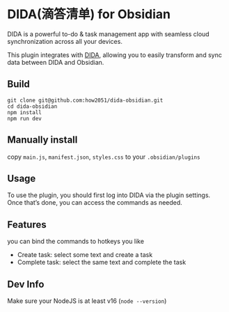 # DIDA(滴答清单) for Obsidian

DIDA is a powerful to-do & task management app with seamless cloud synchronization across all your devices.

This plugin integrates with [DIDA](https://dida365.com), allowing you to easily transform and sync data between DIDA and Obsidian.

## Build
```shell
git clone git@github.com:how2051/dida-obsidian.git
cd dida-obsidian
npm install
npm run dev
```

## Manually install
copy `main.js`, `manifest.json`, `styles.css` to your `.obsidian/plugins`


## Usage
To use the plugin, you should first log into DIDA via the plugin settings. Once that’s done, you can access the commands as needed.

## Features
you can bind the commands to hotkeys you like
- Create task: select some text and create a task
- Complete task: select the same text and complete the task

## Dev Info
Make sure your NodeJS is at least v16 (`node --version`)

